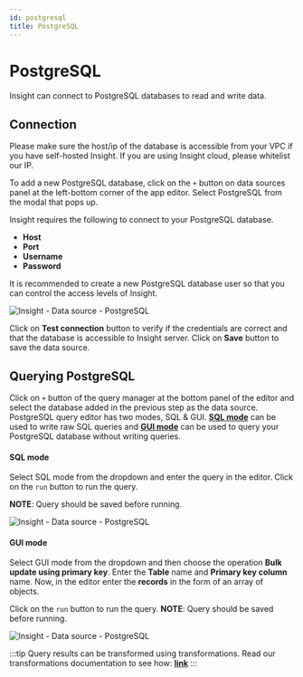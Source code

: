 ```yaml
---
id: postgresql
title: PostgreSQL
---
```


# PostgreSQL

Insight can connect to PostgreSQL databases to read and write data.

## Connection

Please make sure the host/ip of the database is accessible from your VPC if you have self-hosted Insight. If you are using Insight cloud, please whitelist our IP.

To add a new PostgreSQL database, click on the `+` button on data sources panel at the left-bottom corner of the app editor. Select PostgreSQL from the modal that pops up.

Insight requires the following to connect to your PostgreSQL database.

- **Host**
- **Port**
- **Username**
- **Password**

It is recommended to create a new PostgreSQL database user so that you can control the access levels of Insight.

<div style={{textAlign: 'center'}}>

![Insight - Data source - PostgreSQL](/_images/insight2/datasource-reference/postgresql/pgconnect.png)

</div>

Click on **Test connection** button to verify if the credentials are correct and that the database is accessible to Insight server. Click on **Save** button to save the data source.

## Querying PostgreSQL

Click on `+` button of the query manager at the bottom panel of the editor and select the database added in the previous step as the data source. PostgreSQL query editor has two modes, SQL & GUI. **[SQL mode](/docs/data-sources/postgresql#sql-mode)** can be used to write raw SQL queries and **[GUI mode](/docs/data-sources/postgresql#gui-mode)** can be used to query your PostgreSQL database without writing queries.

#### SQL mode

Select SQL mode from the dropdown and enter the query in the editor. Click on the `run` button to run the query.

**NOTE**: Query should be saved before running.

<div style={{textAlign: 'center'}}>

![Insight - Data source - PostgreSQL](/_images/insight2/datasource-reference/postgresql/pg-sql.png)

</div>

#### GUI mode

Select GUI mode from the dropdown and then choose the operation **Bulk update using primary key**. Enter the **Table** name and **Primary key column** name. Now, in the editor enter the **records** in the form of an array of objects.

Click on the `run` button to run the query. **NOTE**: Query should be saved before running.

<div style={{textAlign: 'center'}}>

![Insight - Data source - PostgreSQL](/_images/insight2/datasource-reference/postgresql/pg-gui.png)

</div>

:::tip
Query results can be transformed using transformations. Read our transformations documentation to see how: **[link](/docs/tutorial/transformations)**
:::
